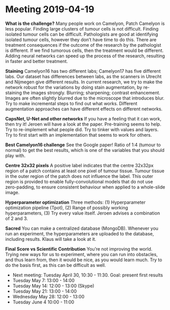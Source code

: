# Meeting 2019-04-19
**What is the challenge?**
Many people work on Camelyon, Patch Camelyon is less popular. Finding large clusters of tumour cells is not difficult. Finding isolated tumour cells can be difficult.
Pathologists are good at identifying isolated tumour cells, however they don’t have time to do this.
There are treatment consequences if the outcome of the research by the pathologist is different. If we find tumorous cells, then the treatment would be different. Adding neural networks can speed up the process of the research, resulting in faster and better treatment.

**Staining**
Camelyon16 has two different labs; Camelyon17 has five different labs. Our dataset has differences between labs, as the scanners in Utrecht and Nijmegen give different results. In current research, we try to make the network robust for the variations by doing stain augmentation, by re-staining the images strongly.
Blurring; sharpening; contrast enhancement. Images are often slightly blurred due to the microscope that introduces blur. Try to make incremental steps to find out what works. Different augmentation approaches can have different effects on different networks.

**CapsNet, U-Net and other networks**
If you have a feeling that it can work, then try it! Jeroen will have a look at the paper.
Pre-training seems to help. Try to re-implement what people did. Try to tinker with values and layers. Try to first start with an implementation that seems to work for others. 

**Best Camelyon16 challenge**
See the Google paper! Ratio of 1:4 (tumour to normal) to get the best results, which is one of the variables that you should play with.

**Centre 32x32 pixels**
A positive label indicates that the centre 32x32px region of a patch contains at least one pixel of tumour tissue. Tumour tissue in the outer region of the patch does not influence the label. This outer region is provided to enable fully-convolutional models that do not use zero-padding, to ensure consistent behaviour when applied to a whole-slide image.

**Hyperparameter optimization**
Three methods: (1) Hyperparameter optimization pipeline (Tpot), (2) Range of possibly working hyperparameters, (3) Try every value itself. Jeroen advises a combination of 2 and 3.

**Sacred**
You can make a centralized database (MongoDB). Whenever you run an experiment, the hyperparameters are uploaded to the database, including results. Klaus will take a look at it.

**Final Score vs Scientific Contribution**
You’re not improving the world. Trying new ways for us to experiment, where you can run into obstacles, and thus learn from, then it would be nice, as you would learn much. Try to do the basis first, as this can be difficult as well.

* Next meeting: Tuesday April 30, 10:30 - 11:30. Goal: present first results
* Tuesday May 7: 13:00 - 14:00 
* Tuesday May 14: 12:00 - 13:00 (Skype)
* Tuesday May 21: 13:00 - 14:00 
* Wednesday May 28: 12:00 - 13:00
* Tuesday June 4 10:00 - 11:00 
